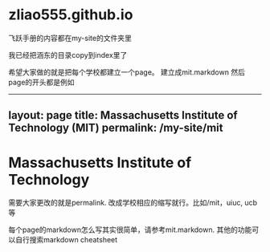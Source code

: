 # zliao555.github.io

飞跃手册的内容都在my-site的文件夹里

我已经把涵东的目录copy到index里了

希望大家做的就是把每个学校都建立一个page。
建立成mit.markdown
然后page的开头都是例如

---
layout: page
title: Massachusetts Institute of Technology (MIT)
permalink: /my-site/mit
---
# Massachusetts Institute of Technology

需要大家更改的就是permalink. 改成学校相应的缩写就行。比如/mit，uiuc, ucb等

每个page的markdown怎么写其实很简单，请参考mit.markdown. 其他的功能可以自行搜索markdown cheatsheet
